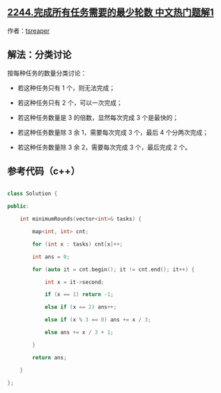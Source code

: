 ## [2244.完成所有任务需要的最少轮数 中文热门题解1](https://leetcode.cn/problems/minimum-rounds-to-complete-all-tasks/solutions/100000/by-tsreaper-wsmq)

作者：[tsreaper](https://leetcode.cn/u/tsreaper)

## 解法：分类讨论
按每种任务的数量分类讨论：
* 若这种任务只有 $1$ 个，则无法完成；
* 若这种任务只有 $2$ 个，可以一次完成；
* 若这种任务数量是 $3$ 的倍数，显然每次完成 $3$ 个是最快的；
* 若这种任务数量除 $3$ 余 $1$，需要每次完成 $3$ 个，最后 $4$ 个分两次完成；
* 若这种任务数量除 $3$ 余 $2$，需要每次完成 $3$ 个，最后完成 $2$ 个。

## 参考代码（c++）
```c++
class Solution {
public:
    int minimumRounds(vector<int>& tasks) {
        map<int, int> cnt;
        for (int x : tasks) cnt[x]++;
        int ans = 0;
        for (auto it = cnt.begin(); it != cnt.end(); it++) {
            int x = it->second;
            if (x == 1) return -1;
            else if (x == 2) ans++;
            else if (x % 3 == 0) ans += x / 3;
            else ans += x / 3 + 1;
        }
        return ans;
    }
};
```